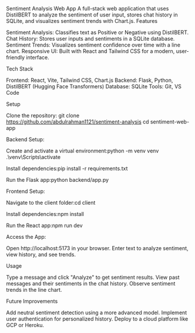 Sentiment Analysis Web App
A full-stack web application that uses DistilBERT to analyze the sentiment of user input, stores chat history in SQLite, and visualizes sentiment trends with Chart.js.
Features

Sentiment Analysis: Classifies text as Positive or Negative using DistilBERT.
Chat History: Stores user inputs and sentiments in a SQLite database.
Sentiment Trends: Visualizes sentiment confidence over time with a line chart.
Responsive UI: Built with React and Tailwind CSS for a modern, user-friendly interface.

Tech Stack

Frontend: React, Vite, Tailwind CSS, Chart.js
Backend: Flask, Python, DistilBERT (Hugging Face Transformers)
Database: SQLite
Tools: Git, VS Code

Setup

Clone the repository:
git clone https://github.com/abdulrahman1121/sentiment-analysis
cd sentiment-web-app


Backend Setup:

Create and activate a virtual environment:python -m venv venv
.\venv\Scripts\activate


Install dependencies:pip install -r requirements.txt


Run the Flask app:python backend/app.py




Frontend Setup:

Navigate to the client folder:cd client


Install dependencies:npm install


Run the React app:npm run dev




Access the App:

Open http://localhost:5173 in your browser.
Enter text to analyze sentiment, view history, and see trends.



Usage

Type a message and click "Analyze" to get sentiment results.
View past messages and their sentiments in the chat history.
Observe sentiment trends in the line chart.

Future Improvements

Add neutral sentiment detection using a more advanced model.
Implement user authentication for personalized history.
Deploy to a cloud platform like GCP or Heroku.
